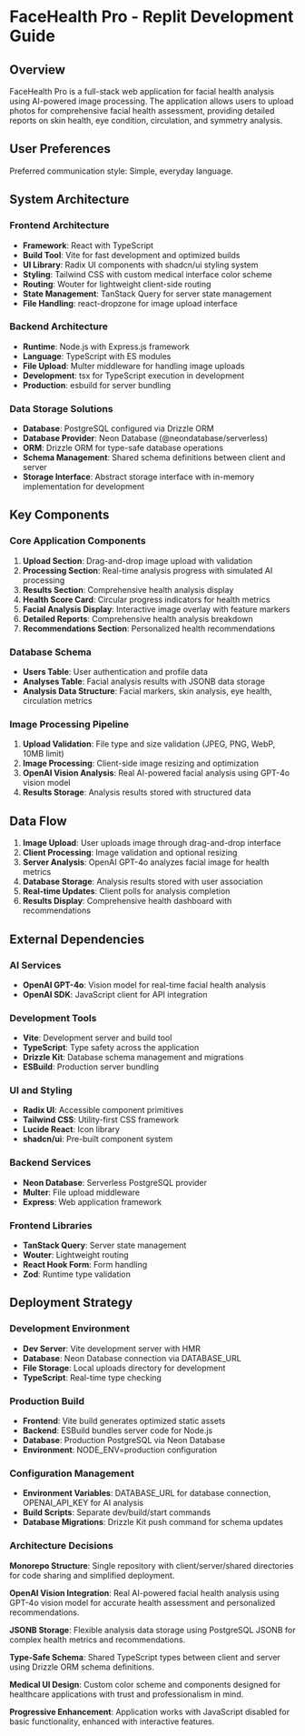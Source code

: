 # FaceHealth Pro - Replit Development Guide

## Overview

FaceHealth Pro is a full-stack web application for facial health analysis using AI-powered image processing. The application allows users to upload photos for comprehensive facial health assessment, providing detailed reports on skin health, eye condition, circulation, and symmetry analysis.

## User Preferences

Preferred communication style: Simple, everyday language.

## System Architecture

### Frontend Architecture
- **Framework**: React with TypeScript
- **Build Tool**: Vite for fast development and optimized builds
- **UI Library**: Radix UI components with shadcn/ui styling system
- **Styling**: Tailwind CSS with custom medical interface color scheme
- **Routing**: Wouter for lightweight client-side routing
- **State Management**: TanStack Query for server state management
- **File Handling**: react-dropzone for image upload interface

### Backend Architecture
- **Runtime**: Node.js with Express.js framework
- **Language**: TypeScript with ES modules
- **File Upload**: Multer middleware for handling image uploads
- **Development**: tsx for TypeScript execution in development
- **Production**: esbuild for server bundling

### Data Storage Solutions
- **Database**: PostgreSQL configured via Drizzle ORM
- **Database Provider**: Neon Database (@neondatabase/serverless)
- **ORM**: Drizzle ORM for type-safe database operations
- **Schema Management**: Shared schema definitions between client and server
- **Storage Interface**: Abstract storage interface with in-memory implementation for development

## Key Components

### Core Application Components
1. **Upload Section**: Drag-and-drop image upload with validation
2. **Processing Section**: Real-time analysis progress with simulated AI processing
3. **Results Section**: Comprehensive health analysis display
4. **Health Score Card**: Circular progress indicators for health metrics
5. **Facial Analysis Display**: Interactive image overlay with feature markers
6. **Detailed Reports**: Comprehensive health analysis breakdown
7. **Recommendations Section**: Personalized health recommendations

### Database Schema
- **Users Table**: User authentication and profile data
- **Analyses Table**: Facial analysis results with JSONB data storage
- **Analysis Data Structure**: Facial markers, skin analysis, eye health, circulation metrics

### Image Processing Pipeline
1. **Upload Validation**: File type and size validation (JPEG, PNG, WebP, 10MB limit)
2. **Image Processing**: Client-side image resizing and optimization
3. **OpenAI Vision Analysis**: Real AI-powered facial analysis using GPT-4o vision model
4. **Results Storage**: Analysis results stored with structured data

## Data Flow

1. **Image Upload**: User uploads image through drag-and-drop interface
2. **Client Processing**: Image validation and optional resizing
3. **Server Analysis**: OpenAI GPT-4o analyzes facial image for health metrics
4. **Database Storage**: Analysis results stored with user association
5. **Real-time Updates**: Client polls for analysis completion
6. **Results Display**: Comprehensive health dashboard with recommendations

## External Dependencies

### AI Services
- **OpenAI GPT-4o**: Vision model for real-time facial health analysis
- **OpenAI SDK**: JavaScript client for API integration

### Development Tools
- **Vite**: Development server and build tool
- **TypeScript**: Type safety across the application
- **Drizzle Kit**: Database schema management and migrations
- **ESBuild**: Production server bundling

### UI and Styling
- **Radix UI**: Accessible component primitives
- **Tailwind CSS**: Utility-first CSS framework
- **Lucide React**: Icon library
- **shadcn/ui**: Pre-built component system

### Backend Services
- **Neon Database**: Serverless PostgreSQL provider
- **Multer**: File upload middleware
- **Express**: Web application framework

### Frontend Libraries
- **TanStack Query**: Server state management
- **Wouter**: Lightweight routing
- **React Hook Form**: Form handling
- **Zod**: Runtime type validation

## Deployment Strategy

### Development Environment
- **Dev Server**: Vite development server with HMR
- **Database**: Neon Database connection via DATABASE_URL
- **File Storage**: Local uploads directory for development
- **TypeScript**: Real-time type checking

### Production Build
- **Frontend**: Vite build generates optimized static assets
- **Backend**: ESBuild bundles server code for Node.js
- **Database**: Production PostgreSQL via Neon Database
- **Environment**: NODE_ENV=production configuration

### Configuration Management
- **Environment Variables**: DATABASE_URL for database connection, OPENAI_API_KEY for AI analysis
- **Build Scripts**: Separate dev/build/start commands
- **Database Migrations**: Drizzle Kit push command for schema updates

### Architecture Decisions

**Monorepo Structure**: Single repository with client/server/shared directories for code sharing and simplified deployment.

**OpenAI Vision Integration**: Real AI-powered facial health analysis using GPT-4o vision model for accurate health assessment and personalized recommendations.

**JSONB Storage**: Flexible analysis data storage using PostgreSQL JSONB for complex health metrics and recommendations.

**Type-Safe Schema**: Shared TypeScript types between client and server using Drizzle ORM schema definitions.

**Medical UI Design**: Custom color scheme and components designed for healthcare applications with trust and professionalism in mind.

**Progressive Enhancement**: Application works with JavaScript disabled for basic functionality, enhanced with interactive features.